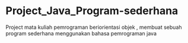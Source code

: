 # Project_Java_Program-sederhana
Project mata kuliah pemrograman beriorientasi objek , membuat sebuah program sederhana menggunakan bahasa pemrograman java
